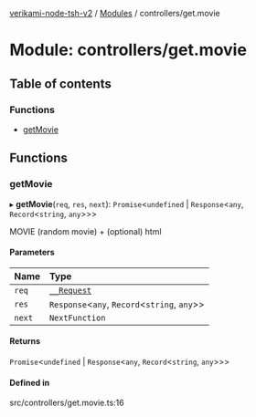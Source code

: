 [verikami-node-tsh-v2](../README.md) / [Modules](../modules.md) / controllers/get.movie

# Module: controllers/get.movie

## Table of contents

### Functions

- [getMovie](controllers_get_movie.md#getmovie)

## Functions

### getMovie

▸ **getMovie**(`req`, `res`, `next`): `Promise`\<`undefined` \| `Response`\<`any`, `Record`\<`string`, `any`\>\>\>

MOVIE (random movie) + (optional) html

#### Parameters

| Name | Type |
| :------ | :------ |
| `req` | [`__Request`](../interfaces/types.__Request.md) |
| `res` | `Response`\<`any`, `Record`\<`string`, `any`\>\> |
| `next` | `NextFunction` |

#### Returns

`Promise`\<`undefined` \| `Response`\<`any`, `Record`\<`string`, `any`\>\>\>

#### Defined in

src/controllers/get.movie.ts:16
